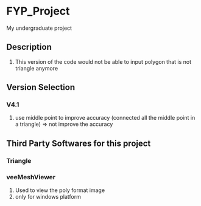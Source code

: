 # FYP_Project
My undergraduate project

## Description
1. This version of the code would not be able to input polygon that is not triangle anymore

## Version Selection
### V4.1
1. use middle point to improve accuracy (connected all the middle point in a triangle) => not improve the accuracy


## Third Party Softwares for this project

### Triangle



### veeMeshViewer

1. Used to view the poly format image
2. only for windows platform
